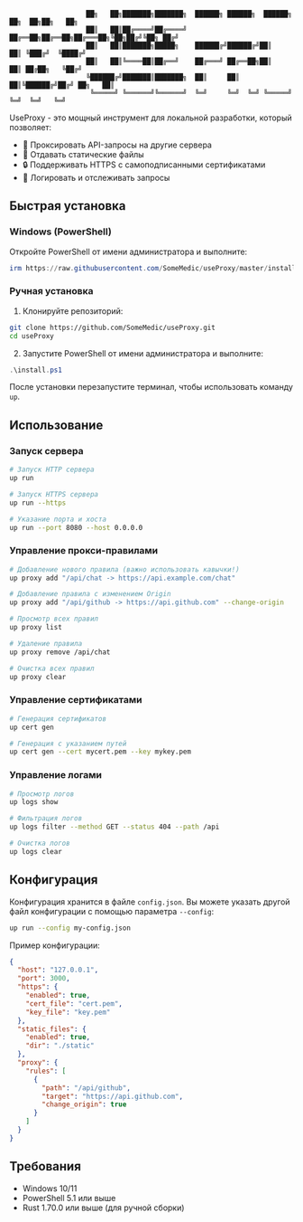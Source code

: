 ```
                   ██╗   ██╗███████╗███████╗  ██████╗ ██████╗  ██████╗ ██╗  ██╗██╗   ██╗
                   ██║   ██║██╔════╝██╔════╝  ██╔══██╗██╔══██╗██╔═══██╗╚██╗██╔╝╚██╗ ██╔╝
                   ██║   ██║███████╗█████╗    ██████╔╝██████╔╝██║   ██║ ╚███╔╝  ╚████╔╝ 
                   ██║   ██║╚════██║██╔══╝    ██╔═══╝ ██╔══██╗██║   ██║ ██╔██╗   ╚██╔╝  
                   ╚██████╔╝███████║███████╗  ██║     ██║  ██║╚██████╔╝██╔╝ ██╗   ██║   
                    ╚═════╝ ╚══════╝╚══════╝  ╚═╝     ╚═╝  ╚═╝ ╚═════╝ ╚═╝  ╚═╝   ╚═╝   
```

UseProxy - это мощный инструмент для локальной разработки, который позволяет:
- 🔄 Проксировать API-запросы на другие сервера
- 📁 Отдавать статические файлы
- 🔒 Поддерживать HTTPS с самоподписанными сертификатами
- 📝 Логировать и отслеживать запросы

## Быстрая установка

### Windows (PowerShell)

Откройте PowerShell от имени администратора и выполните:

```powershell
irm https://raw.githubusercontent.com/SomeMedic/useProxy/master/install.ps1 | iex
```

### Ручная установка

1. Клонируйте репозиторий:
```bash
git clone https://github.com/SomeMedic/useProxy.git
cd useProxy
```

2. Запустите PowerShell от имени администратора и выполните:
```powershell
.\install.ps1
```

После установки перезапустите терминал, чтобы использовать команду `up`.

## Использование

### Запуск сервера

```bash
# Запуск HTTP сервера
up run

# Запуск HTTPS сервера
up run --https

# Указание порта и хоста
up run --port 8080 --host 0.0.0.0
```

### Управление прокси-правилами

```bash
# Добавление нового правила (важно использовать кавычки!)
up proxy add "/api/chat -> https://api.example.com/chat"

# Добавление правила с изменением Origin
up proxy add "/api/github -> https://api.github.com" --change-origin

# Просмотр всех правил
up proxy list

# Удаление правила
up proxy remove /api/chat

# Очистка всех правил
up proxy clear
```

### Управление сертификатами

```bash
# Генерация сертификатов
up cert gen

# Генерация с указанием путей
up cert gen --cert mycert.pem --key mykey.pem
```

### Управление логами

```bash
# Просмотр логов
up logs show

# Фильтрация логов
up logs filter --method GET --status 404 --path /api

# Очистка логов
up logs clear
```

## Конфигурация

Конфигурация хранится в файле `config.json`. Вы можете указать другой файл конфигурации с помощью параметра `--config`:

```bash
up run --config my-config.json
```

Пример конфигурации:
```json
{
  "host": "127.0.0.1",
  "port": 3000,
  "https": {
    "enabled": true,
    "cert_file": "cert.pem",
    "key_file": "key.pem"
  },
  "static_files": {
    "enabled": true,
    "dir": "./static"
  },
  "proxy": {
    "rules": [
      {
        "path": "/api/github",
        "target": "https://api.github.com",
        "change_origin": true
      }
    ]
  }
}
```

## Требования

- Windows 10/11
- PowerShell 5.1 или выше
- Rust 1.70.0 или выше (для ручной сборки)
